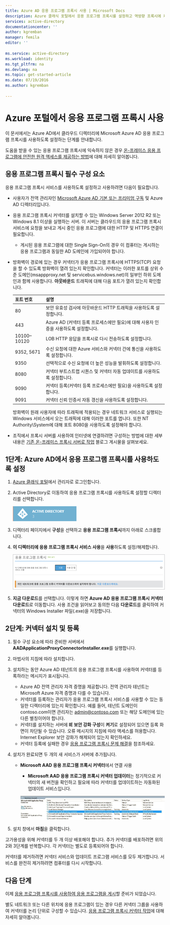 ```yaml
---
title: Azure AD 응용 프로그램 프록시 사용 | Microsoft Docs
description: Azure 클래식 포털에서 응용 프로그램 프록시를 설정하고 역방향 프록시에 커넥터를 설치합니다.
services: active-directory
documentationcenter: ''
author: kgremban
manager: femila
editor: ''

ms.service: active-directory
ms.workload: identity
ms.tgt_pltfrm: na
ms.devlang: na
ms.topic: get-started-article
ms.date: 07/19/2016
ms.author: kgremban

---
```

# Azure 포털에서 응용 프로그램 프록시 사용
이 문서에서는 Azure AD에서 클라우드 디렉터리에 Microsoft Azure AD 응용 프로그램 프록시를 사용하도록 설정하는 단계를 안내합니다.

도움을 받을 수 있는 응용 프로그램 프록시에 익숙하지 않은 경우 [온-프레미스 응용 프로그램에 안전한 원격 액세스를 제공하는 방법](active-directory-application-proxy-get-started.md)에 대해 자세히 알아봅니다.

## 응용 프로그램 프록시 필수 구성 요소
응용 프로그램 프록시 서비스를 사용하도록 설정하고 사용하려면 다음이 필요합니다.

* 사용자가 전역 관리자인 [Microsoft Azure AD 기본 또는 프리미엄 구독](active-directory-editions.md) 및 Azure AD 디렉터리입니다.
* 응용 프로그램 프록시 커넥터를 설치할 수 있는 Windows Server 2012 R2 또는 Windows 8.1 이상을 실행하는 서버. 이 서버는 클라우드의 응용 프로그램 프록시 서비스에 요청을 보내고 게시 중인 응용 프로그램에 대한 HTTP 및 HTTPS 연결이 필요합니다.
  
  * 게시된 응용 프로그램에 대한 Single Sign-On의 경우 이 컴퓨터는 게시하는 응용 프로그램과 동일한 AD 도메인에 가입되어야 합니다.
* 방화벽이 경로에 있는 경우 커넥터가 응용 프로그램 프록시에 HTTPS(TCP) 요청을 할 수 있도록 방화벽이 열려 있는지 확인합니다. 커넥터는 이러한 포트를 상위 수준 도메인(msappproxy.net 및 servicebus.windows.net)의 일부인 하위 도메인과 함께 사용합니다. **아웃바운드** 트래픽에 대해 다음 포트가 열려 있는지 확인합니다.
  
  | 포트 번호 | 설명 |
  | --- | --- |
  | 80 |보안 유효성 검사에 아웃바운드 HTTP 트래픽을 사용하도록 설정합니다. |
  | 443 |Azure AD (커넥터 등록 프로세스에만 필요)에 대해 사용자 인증을 사용하도록 설정합니다. |
  | 10100–10120 |LOB HTTP 응답을 프록시로 다시 전송하도록 설정합니다. |
  | 9352, 5671 |수신 요청에 대한 Azure 서비스와 커넥터 간에 통신을 사용하도록 설정합니다. |
  | 9350 |선택적으로 수신 요청에 더 높은 성능을 발휘하도록 설정합니다. |
  | 8080 |커넥터 부트스트랩 시퀀스 및 커넥터 자동 업데이트를 사용하도록 설정합니다. |
  | 9090 |커넥터 등록(커넥터 등록 프로세스에만 필요)을 사용하도록 설정합니다. |
  | 9091 |커넥터 신뢰 인증서 자동 갱신을 사용하도록 설정합니다. |
  
    방화벽이 원래 사용자에 따라 트래픽에 적용되는 경우 네트워크 서비스로 실행되는 Windows 서비스에서 오는 트래픽에 대해 이러한 포트를 엽니다. 또한 NT Authority\\System에 대해 포트 8080을 사용하도록 설정해야 합니다.
* 조직에서 프록시 서버를 사용하여 인터넷에 연결하려면 구성하는 방법에 대한 세부 내용은 [기존 온-프레미스 프록시 서버로 작업](https://blogs.technet.microsoft.com/applicationproxyblog/2016/03/07/working-with-existing-on-prem-proxy-servers-configuration-considerations-for-your-connectors/) 블로그 게시물을 살펴보세요.

## 1단계: Azure AD에서 응용 프로그램 프록시를 사용하도록 설정
1. [Azure 클래식 포털](https://manage.windowsazure.com/)에서 관리자로 로그인합니다.
2. Active Directory로 이동하여 응용 프로그램 프록시를 사용하도록 설정할 디렉터리를 선택합니다.
   
    ![Active Directory - 아이콘](./media/active-directory-application-proxy-enable/ad_icon.png)
3. 디렉터리 페이지에서 **구성**을 선택하고 **응용 프로그램 프록시**까지 아래로 스크롤합니다.
4. **이 디렉터리에 응용 프로그램 프록시 서비스 사용**을 **사용**하도록 설정/해제합니다.
   
    ![응용 프로그램 프록시 사용](./media/active-directory-application-proxy-enable/app_proxy_enable.png)
5. **지금 다운로드**를 선택합니다. 이렇게 하면 **Azure AD 응용 프로그램 프록시 커넥터 다운로드**로 이동합니다. 사용 조건을 읽어보고 동의한 다음 **다운로드**를 클릭하여 커넥터의 Windows Installer 파일(.exe)을 저장합니다.

## 2단계: 커넥터 설치 및 등록
1. 필수 구성 요소에 따라 준비한 서버에서 **AADApplicationProxyConnectorInstaller.exe**를 실행합니다.
2. 마법사의 지침에 따라 설치합니다.
3. 설치하는 동안 Azure AD 테넌트의 응용 프로그램 프록시를 사용하여 커넥터를 등록하라는 메시지가 표시됩니다.
   
   * Azure AD 전역 관리자 자격 증명을 제공합니다. 전역 관리자 테넌트는 Microsoft Azure 자격 증명과 다를 수 있습니다.
   * 커넥터를 등록하는 관리자가 응용 프로그램 프록시 서비스를 사용할 수 있는 동일한 디렉터리에 있는지 확인합니다. 예를 들어, 테넌트 도메인이 contoso.com이면 관리자는 admin@contoso.com 또는 해당 도메인에 있는 다른 별칭이어야 합니다.
   * 커넥터를 설치하는 서버에 **IE 보안 강화 구성**이 **켜기**로 설정되어 있으면 등록 화면이 차단될 수 있습니다. 오류 메시지의 지침에 따라 액세스를 허용합니다. Internet Explorer 보안 강화가 해제되어 있는지 확인하세요.
   * 커넥터 등록에 실패한 경우 [응용 프로그램 프록시 문제 해결](active-directory-application-proxy-troubleshoot.md)을 참조하세요.
4. 설치가 완료되면 두 개의 새 서비스가 서버에 추가됩니다.
   
   * **Microsoft AAD 응용 프로그램 프록시 커넥터**에서 연결 사용
     
     * **Microsoft AAD 응용 프로그램 프록시 커넥터 업데이터**는 정기적으로 커넥터의 새 버전을 확인하고 필요에 따라 커넥터를 업데이트하는 자동화된 업데이트 서비스입니다.
     
     ![앱 프록시 커넥터 서비스 - 스크린샷](./media/active-directory-application-proxy-enable/app_proxy_services.png)
5. 설치 창에서 **마침**을 클릭합니다.

고가용성을 위해 커넥터를 두 개 이상 배포해야 합니다. 추가 커넥터를 배포하려면 위의 2와 3단계를 반복합니다. 각 커넥터는 별도로 등록되어야 합니다.

커넥터를 제거하려면 커넥터 서비스와 업데이트 프로그램 서비스를 모두 제거합니다. 서비스를 완전히 제거하려면 컴퓨터를 다시 시작합니다.

## 다음 단계
이제 [응용 프로그램 프록시를 사용하여 응용 프로그램을 게시](active-directory-application-proxy-publish.md)할 준비가 되었습니다.

별도 네트워크 또는 다른 위치에 응용 프로그램이 있는 경우 다른 커넥터 그룹을 사용하여 커넥터를 논리 단위로 구성할 수 있습니다. [응용 프로그램 프록시 커넥터 작업](active-directory-application-proxy-connectors.md)에 대해 자세히 알아봅니다.

<!-----HONumber=AcomDC_0727_2016-->